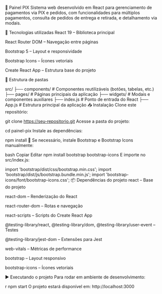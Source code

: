 📌 Painel PIX
Sistema web desenvolvido em React para gerenciamento de pagamentos via PIX e pedidos, com funcionalidades para múltiplos pagamentos, consulta de pedidos de entrega e retirada, e detalhamento via modais.

🚀 Tecnologias utilizadas
React 19 – Biblioteca principal

React Router DOM – Navegação entre páginas

Bootstrap 5 – Layout e responsividade

Bootstrap Icons – Ícones vetoriais

Create React App – Estrutura base do projeto

📂 Estrutura de pastas

src/
 ├── components/         # Componentes reutilizáveis (botões, tabelas, etc.)
 ├── pages/              # Páginas principais da aplicação
 ├── widgets/            # Modais e componentes auxiliares
 ├── index.js            # Ponto de entrada do React
 ├── App.js              # Estrutura principal da aplicação
📥 Instalação
Clone este repositório:


git clone https://seu-repositorio.git
Acesse a pasta do projeto:

cd painel-pix
Instale as dependências:


npm install
📌 Se necessário, instale Bootstrap e Bootstrap Icons manualmente:

bash
Copiar
Editar
npm install bootstrap bootstrap-icons
E importe no src/index.js:

import 'bootstrap/dist/css/bootstrap.min.css';
import 'bootstrap/dist/js/bootstrap.bundle.min.js';
import 'bootstrap-icons/font/bootstrap-icons.css';
📦 Dependências do projeto
react – Base do projeto

react-dom – Renderização do React

react-router-dom – Rotas e navegação

react-scripts – Scripts do Create React App

@testing-library/react, @testing-library/dom, @testing-library/user-event – Testes

@testing-library/jest-dom – Extensões para Jest

web-vitals – Métricas de performance

bootstrap – Layout responsivo

bootstrap-icons – Ícones vetoriais

▶️ Executando o projeto
Para rodar em ambiente de desenvolvimento:

r
npm start
O projeto estará disponível em:
http://localhost:3000
